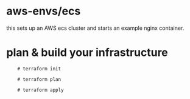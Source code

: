 # aws-envs/ecs
this sets up an AWS ecs cluster and starts an example nginx container.


# plan & build your infrastructure

```
    # terraform init

    # terraform plan

    # terraform apply
```